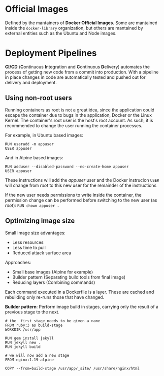 # Official Images

Defined by the mantainers of **Docker Official Images**. Some are mantained inside the `docker-library` organization, but others are mantained by external entities such as the Ubuntu and Node images.

# Deployment Pipelines

**CI/CD** (**C**ontinuous **I**ntegration and **C**ontinuous **D**elivery) automates the process of getting new code from a commit into production. With a pipeline in place changes in code are automatically tested and pushed out for delivery and deployment.

## Using non-root users

Running containers as root is not a great idea, since the application could escape the container due to bugs in the application, Docker or the Linux Kernel. The container's root user is the host's root account. As such, it is recommended to change the user running the container processes.

For example, in Ubuntu based images:

```
RUN useradd -m appuser
USER appuser
```

And in Alpine based images:

```
RUN adduser --disabled-password --no-create-home appuser
USER appuser
```

These instructions will add the _appuser_ user and the Docker instrucion `USER` will change from _root_ to this new user for the remainder of the instructions.

If the new user needs permissions to write inside the container, the permission change can be performed before switching to the new user (as _root_):
`RUN chown appuser .`

## Optimizing image size

Small image size advantages:

- Less resources
- Less time to pull
- Reduced attack surface area

Approaches:

- Small base images (Alpine for example)
- Builder pattern (Separating build tools from final image)
- Reducing layers (Combining commands)

Each command executed in a Dockerfile is a layer. These are cached and rebuilding only re-runs those that have changed.

**Builder pattern**: Perform image build in stages, carrying only the result of a previous stage to the next.

```
# the  first stage needs to be given a name
FROM ruby:3 as build-stage
WORKDIR /usr/app

RUN gem install jekyll
RUN jekyll new .
RUN jekyll build

# we will now add a new stage
FROM nginx:1.19-alpine

COPY --from=build-stage /usr/app/_site/ /usr/share/nginx/html
```
